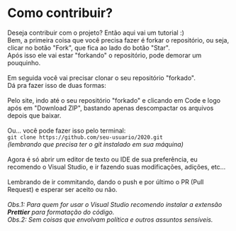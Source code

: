 # Como contribuir?
Deseja contribuir com o projeto? Então aqui vai um tutorial :)
<br />
Bem, a primeira coisa que você precisa fazer é forkar o repositório, ou seja, clicar no botão "Fork", que fica ao lado do botão "Star".
<br />
Após isso ele vai estar "forkando" o repositório, pode demorar um pouquinho.
<br />
<br />
Em seguida você vai precisar clonar o seu repositório "forkado".
<br />
Dá pra fazer isso de duas formas:
<br />
<br />
Pelo site, indo até o seu repositório "forkado" e clicando em Code e logo após em "Download ZIP", bastando apenas descompactar os arquivos depois que baixar.
<br />
<br />
Ou... você pode fazer isso pelo terminal:
<br />
```git clone https://github.com/seu-usuario/2020.git```
<br />
*(lembrando que precisa ter o git instalado em sua máquina)*
<br />
<br />
Agora é só abrir um editor de texto ou IDE de sua preferência, eu recomendo o Visual Studio, e ir fazendo suas modificações, adições, etc...
<br />
<br />
Lembrando de ir commitando, dando o push e por último o PR (Pull Request) e esperar ser aceito ou não.
<br />
<br />
*Obs.1: Para quem for usar o Visual Studio recomendo instalar a extensão **Prettier** para formatação do código.*
<br />
*Obs.2: Sem coisas que envolvam política e outros assuntos sensíveis.*
